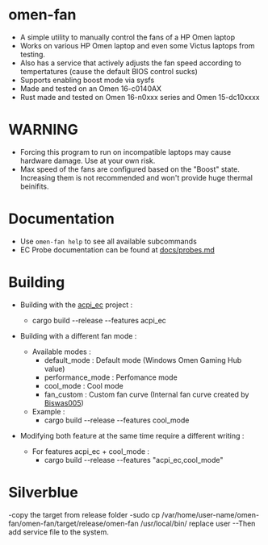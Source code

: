 # omen-fan
- A simple utility to manually control the fans of a HP Omen laptop
- Works on various HP Omen laptop and even some Victus laptops from testing. 
- Also has a service that actively adjusts the fan speed according to tempertatures (cause the default BIOS control sucks)
- Supports enabling boost mode via sysfs
- Made and tested on an Omen 16-c0140AX
- Rust made and tested on Omen 16-n0xxx series and Omen 15-dc10xxxx

# WARNING
- Forcing this program to run on incompatible laptops may cause hardware damage. Use at your own risk.
- Max speed of the fans are configured based on the "Boost" state. Increasing them is not recommended and won't provide huge thermal beinifits.

# Documentation
- Use `omen-fan help` to see all available subcommands
- EC Probe documentation can be found at [docs/probes.md](https://github.com/alou-S/omen-fan/blob/main/docs/probes.md)

# Building
- Building with the [acpi_ec](https://github.com/saidsay-so/acpi_ec) project :
    - cargo build --release --features acpi_ec

- Building with a different fan mode :
    - Available modes :
        - default_mode : Default mode (Windows Omen Gaming Hub value)
        - performance_mode : Perfomance mode
        - cool_mode : Cool mode
        - fan_custom : Custom fan curve (Internal fan curve created by [Biswas005](https://github.com/Biswas005))
    - Example :
        - cargo build --release --features cool_mode

- Modifying both feature at the same time require a different writing : 
    - For features acpi_ec + cool_mode : 
        - cargo build --release --features "acpi_ec,cool_mode"

# Silverblue
-copy the target from release folder
-sudo cp /var/home/user-name/omen-fan/omen-fan/target/release/omen-fan /usr/local/bin/
replace user
--Then add service file to the system.
